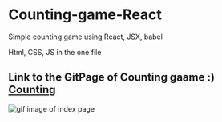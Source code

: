 # Counting-game-React

Simple counting game using React, JSX, babel

Html, CSS, JS in the one file

## Link to the GitPage of Counting gaame :) [Counting](https://natatimos.github.io/Counting-game-React/)


![gif image of index page](https://github.com/NataTimos/Counting-game-React/blob/main/count.gif)

